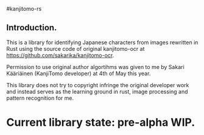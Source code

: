 #kanjitomo-rs

## Introduction.

This is a library for identifying Japanese characters from images rewritten in Rust using the source code of original kanjitomo-ocr at https://github.com/sakarika/kanjitomo-ocr.

Permission to use original author algortihms was given to me by Sakari Kääriäinen (KanjiTomo developer) at 4th of May this year.

This library does not try to copyright infringe the original developer work and instead serves as the learning ground in rust, image processing and pattern recognition for me.


# Current library state: pre-alpha WIP.